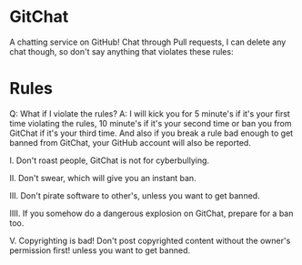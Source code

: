 # GitChat

A chatting service on GitHub! Chat through Pull requests, I can delete any chat though, so don't say anything that violates these rules:

# Rules
Q: What if I violate the rules?
A: I will kick you for 5 minute's if it's your first time violating the rules, 10 
minute's if it's your second time or ban you from GitChat if it's your third time. And also if you
break a rule bad enough to get banned from GitChat, your GitHub account will also be reported.

I. Don't roast people, GitChat is not for cyberbullying.

II. Don't swear, which will give you an instant ban.

III. Don't pirate software to other's, unless you want to get banned.

IIII. If you somehow do a dangerous explosion on GitChat, prepare for a ban too.

V. Copyrighting is bad! Don't post copyrighted content without the owner's permission first! unless you want to get banned.
